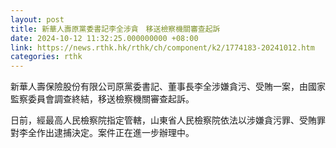 ```yaml
---
layout: post
title: 新華人壽原黨委書記李全涉貪　移送檢察機關審查起訴
date: 2024-10-12 11:32:25.000000000 +08:00
link: https://news.rthk.hk/rthk/ch/component/k2/1774183-20241012.htm
categories: rthk
---
```


新華人壽保險股份有限公司原黨委書記、董事長李全涉嫌貪污、受賄一案，由國家監察委員會調查終結，移送檢察機關審查起訴。

日前，經最高人民檢察院指定管轄，山東省人民檢察院依法以涉嫌貪污罪、受賄罪對李全作出逮捕決定。案件正在進一步辦理中。
